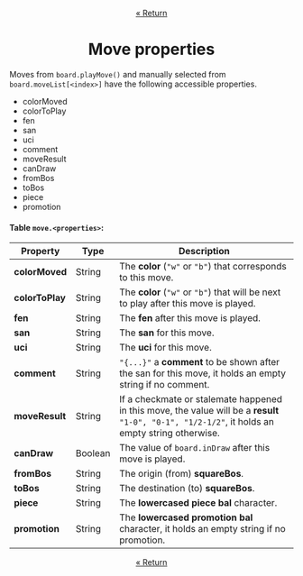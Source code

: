 <p align="center"><a href="https://github.com/ajax333221/isepic-chess#book-documentation">« Return</a></p>

<h1 align="center">Move properties</h1>

Moves from `board.playMove()` and manually selected from `board.moveList[<index>]` have the following accessible properties.

<ul>
<li>colorMoved</li>
<li>colorToPlay</li>
<li>fen</li>
<li>san</li>
<li>uci</li>
<li>comment</li>
<li>moveResult</li>
<li>canDraw</li>
<li>fromBos</li>
<li>toBos</li>
<li>piece</li>
<li>promotion</li>
</ul>

#### Table `move.<properties>`:

Property | Type | Description
-------- | ---- | -----------
**colorMoved** | String | The **color** (`"w"` or `"b"`) that corresponds to this move.
**colorToPlay** | String | The **color** (`"w"` or `"b"`) that will be next to play after this move is played.
**fen** | String | The **fen** after this move is played.
**san** | String | The **san** for this move.
**uci** | String | The **uci** for this move.
**comment** | String | `"{...}"` a **comment** to be shown after the san for this move, it holds an empty string if no comment.
**moveResult** | String | If a checkmate or stalemate happened in this move, the value will be a **result** `"1-0", "0-1", "1/2-1/2"`, it holds an empty string otherwise.
**canDraw** | Boolean | The value of `board.inDraw` after this move is played.
**fromBos** | String | The origin (from) **squareBos**.
**toBos** | String | The destination (to) **squareBos**.
**piece** | String | The **lowercased piece bal** character.
**promotion** | String | The **lowercased promotion bal** character, it holds an empty string if no promotion.

<p align="center"><a href="https://github.com/ajax333221/isepic-chess#book-documentation">« Return</a></p>
